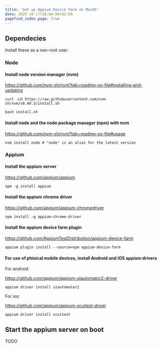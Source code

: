 ```yaml
---
title: 'Set up Appium Device Farm on MacOS'
date: 2025-10-17T20:04:00+02:00
pagefind_index_page: true
---
```


## Dependecies

Install these as a non-root user.

### Node

#### Install node version manager (nvm)

https://github.com/nvm-sh/nvm?tab=readme-ov-file#installing-and-updating

```terminal
curl -LO https://raw.githubusercontent.com/nvm-sh/nvm/v0.40.3/install.sh
```
```terminal
bash install.sh
```

#### Install node and the node package manager (npm) with nvm

https://github.com/nvm-sh/nvm?tab=readme-ov-file#usage

```terminal
nvm install node # "node" is an alias for the latest version
```

### Appium

#### Install the appium server

https://github.com/appium/appium

```terminal
npm -g install appium
```

#### Install the appium chrome driver

https://github.com/appium/appium-chromedriver

```terminal
npm install -g appium-chrome-driver
```

#### Install the appium device farm plugin

https://github.com/AppiumTestDistribution/appium-device-farm

```terminal
appium plugin install --source=npm appium-device-farm
```

#### For use of phisical mobile devices, install Android and iOS appium drivers

For android:

https://github.com/appium/appium-uiautomator2-driver

```terminal
appium driver install uiautomator2
```

For ios:

https://github.com/appium/appium-xcuitest-driver

```terminal
appium driver install xcuitest
```

## Start the appium server on boot

TODO

